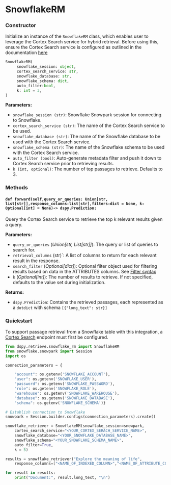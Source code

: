 # SnowflakeRM

### Constructor

Initialize an instance of the `SnowflakeRM` class, which enables user to leverage the Cortex Search service for hybrid retrieval. Before using this, ensure the Cortex Search service is configured as outlined in the documentation [here](https://docs.snowflake.com/en/user-guide/snowflake-cortex/cortex-search/cortex-search-overview#overview)

```python
SnowflakeRM(
     snowflake_session: object,
     cortex_search_service: str,
     snowflake_database: str,
     snowflake_schema: dict,
     auto_filter:bool,
     k: int = 3,
)
```

**Parameters:**

- `snowflake_session (str)`: Snowflake Snowpark session for connecting to Snowflake.
- `cortex_search_service (str)`: The name of the Cortex Search service to be used.
- `snowflake_database (str)`: The name of the Snowflake database to be used with the Cortex Search service.
- `snowflake_schema (str)`: The name of the Snowflake schema to be used with the Cortex Search service.
- `auto_filter (bool)`: Auto-generate metadata filter and push it down to Cortex Search service prior to retrieving results.
- `k (int, optional)`: The number of top passages to retrieve. Defaults to 3.

### Methods

#### `def forward(self,query_or_queries: Union[str, list[str]],response_columns:list[str],filters:dict = None, k: Optional[int] = None)-> dspy.Prediction:`

Query the Cortex Search service to retrieve the top k relevant results given a query.

**Parameters:**

- `query_or_queries` (_Union[str, List[str]]_): The query or list of queries to search for.
- `retrieval_columns` (str)`: A list of columns to return for each relevant result in the response.
- `search_filter` (_Optional[dict]_): Optional filter object used for filtering results based on data in the ATTRIBUTES columns. See [Filter syntax](https://docs.snowflake.com/en/user-guide/snowflake-cortex/cortex-search/query-cortex-search-service#filter-syntax)
- `k` (_Optional[int]_): The number of results to retrieve. If not specified, defaults to the value set during initialization.

**Returns:**

- `dspy.Prediction`: Contains the retrieved passages, each represented as a `dotdict` with schema `[{"long_text": str}]`

### Quickstart

To support passage retrieval from a Snowflake table with this integration, a [Cortex Search](https://docs.snowflake.com/en/user-guide/snowflake-cortex/cortex-search/cortex-search-overview) endpoint must first be configured.

```python
from dspy.retrieve.snowflake_rm import SnowflakeRM
from snowflake.snowpark import Session
import os

connection_parameters = {

    "account": os.getenv('SNOWFLAKE_ACCOUNT'),
    "user": os.getenv('SNOWFLAKE_USER'),
    "password": os.getenv('SNOWFLAKE_PASSWORD'),
    "role": os.getenv('SNOWFLAKE_ROLE'),
    "warehouse": os.getenv('SNOWFLAKE_WAREHOUSE'),
    "database": os.getenv('SNOWFLAKE_DATABASE'),
    "schema": os.getenv('SNOWFLAKE_SCHEMA')}

# Establish connection to Snowflake
snowpark = Session.builder.configs(connection_parameters).create()

snowflake_retriever = SnowflakeRM(snowflake_session=snowpark,
    cortex_search_service="<YOUR_CORTEX_SERACH_SERVICE_NAME>",
    snowflake_database="<YOUR_SNOWFLAKE_DATABASE_NAME>",
    snowflake_schema="<YOUR_SNOWFLAKE_SCHEMA_NAME>",
    auto_filter=True,
    k = 5)

results = snowflake_retriever("Explore the meaning of life",
    response_columns=["<NAME_OF_INDEXED_COLUMN>","<NAME_OF_ATTRIBUTE_COLUMN"])

for result in results:
    print("Document:", result.long_text, "\n")
```
